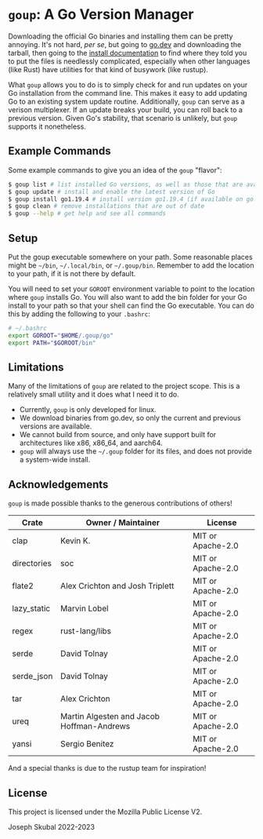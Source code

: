 `goup`: A Go Version Manager
============================

Downloading the official Go binaries and installing them can be pretty annoying.
It's not hard, _per se_, but going to [go.dev](https://go.dev) and downloading
the tarball, then going to the
[install documentation](https://go.dev/doc/install) to find where they told you
to put the files is needlessly complicated, especially when other languages
(like Rust) have utilities for that kind of busywork (like rustup).

What `goup` allows you to do is to simply check for and run updates on your Go
installation from the command line. This makes it easy to add updating Go to an
existing system update routine. Additionally, `goup` can serve as a verison
multiplexer. If an update breaks your build, you can roll back to a previous
version. Given Go's stability, that scenario is unlikely, but `goup` supports it
nonetheless.

## Example Commands

Some example commands to give you an idea of the `goup` "flavor":

```bash
$ goup list # list installed Go versions, as well as those that are available
$ goup update # install and enable the latest version of Go
$ goup install go1.19.4 # install version go1.19.4 (if available on go.dev)
$ goup clean # remove installations that are out of date
$ goup --help # get help and see all commands
```

## Setup

Put the goup executable somewhere on your path. Some reasonable places might be
`~/bin`, `~/.local/bin`, or `~/.goup/bin`. Remember to add the location to your
path, if it is not there by default.

You will need to set your `GOROOT` environment variable to point to the location
where `goup` installs Go. You will also want to add the bin folder for your Go
install to your path so that your shell can find the Go executable. You can do
this by adding the following to your `.bashrc`:

```bash
# ~/.bashrc
export GOROOT="$HOME/.goup/go"
export PATH="$GOROOT/bin"
```

## Limitations

Many of the limitations of `goup` are related to the project scope. This is a
relatively small utility and it does what I need it to do.

- Currently, `goup` is only developed for linux.
- We download binaries from go.dev, so only the current and previous versions
  are available.
- We cannot build from source, and only have support built for architectures
  like x86, x86_64, and aarch64.
- `goup` will always use the `~/.goup` folder for its files, and does not
  provide a system-wide install.

## Acknowledgements

`goup` is made possible thanks to the generous contributions of others!

| Crate       | Owner / Maintainer                        | License           |
| ----------- | ----------------------------------------- | ----------------- |
| clap        | Kevin K.                                  | MIT or Apache-2.0 |
| directories | soc                                       | MIT or Apache-2.0 |
| flate2      | Alex Crichton and Josh Triplett           | MIT or Apache-2.0 |
| lazy_static | Marvin Lobel                              | MIT or Apache-2.0 |
| regex       | rust-lang/libs                            | MIT or Apache-2.0 |
| serde       | David Tolnay                              | MIT or Apache-2.0 |
| serde_json  | David Tolnay                              | MIT or Apache-2.0 |
| tar         | Alex Crichton                             | MIT or Apache-2.0 |
| ureq        | Martin Algesten and Jacob Hoffman-Andrews | MIT or Apache-2.0 |
| yansi       | Sergio Benitez                            | MIT or Apache-2.0 |

And a special thanks is due to the rustup team for inspiration!

## License

This project is licensed under the Mozilla Public License V2.

Joseph Skubal 2022-2023
